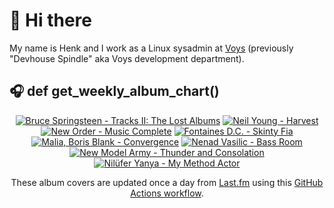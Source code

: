 # 👋 Hi there

My name is Henk and I work as a Linux sysadmin at <a href="https://www.voys.co/about/">Voys</a> (previously "Devhouse Spindle" aka Voys development department).

## 🎧 def get_weekly_album_chart()
<!-- lastfm -->
<p align="center"><a href="https://www.last.fm/music/Bruce+Springsteen/Tracks+II:+The+Lost+Albums"><img src="https://lastfm.freetls.fastly.net/i/u/64s/12f8bbb39ed015a459449bdd62c87d08.jpg" title="Bruce Springsteen - Tracks II: The Lost Albums"></a> <a href="https://www.last.fm/music/Neil+Young/Harvest"><img src="https://lastfm.freetls.fastly.net/i/u/64s/c9aa95277ed1507e7b214157f3bc4873.png" title="Neil Young - Harvest"></a> <a href="https://www.last.fm/music/New+Order/Music+Complete"><img src="https://lastfm.freetls.fastly.net/i/u/64s/01462fe4877c37f1dd997c03e51bf901.png" title="New Order - Music Complete"></a> <a href="https://www.last.fm/music/Fontaines+D.C./Skinty+Fia"><img src="https://lastfm.freetls.fastly.net/i/u/64s/c1088d391eb750551dc6bd1e8238ffcd.jpg" title="Fontaines D.C. - Skinty Fia"></a> <a href="https://www.last.fm/music/Malia,+Boris+Blank/Convergence"><img src="https://lastfm.freetls.fastly.net/i/u/64s/9fe1a2b8040b9e7f371e632ada01a4cd.jpg" title="Malia, Boris Blank - Convergence"></a> <a href="https://www.last.fm/music/Nenad+Vasilic/Bass+Room"><img src="https://lastfm.freetls.fastly.net/i/u/64s/9cb50f5a74672c3813fe6e79ce72e2c2.jpg" title="Nenad Vasilic - Bass Room"></a> <a href="https://www.last.fm/music/New+Model+Army/Thunder+and+Consolation"><img src="https://lastfm.freetls.fastly.net/i/u/64s/e146305f15714133a8aa3a31f0cc98aa.jpg" title="New Model Army - Thunder and Consolation"></a> <a href="https://www.last.fm/music/Nil%C3%BCfer+Yanya/My+Method+Actor"><img src="https://lastfm.freetls.fastly.net/i/u/64s/8e557c5e0b08733673d22fb8c1344115.png" title="Nilüfer Yanya - My Method Actor"></a> </p>

<p align="center">These album covers are updated once a day from <a href="https://www.last.fm/user/hbokh">Last.fm</a> using this <a href="https://github.com/marketplace/actions/lastfm-to-markdown">GitHub Actions workflow</a>.</p>
